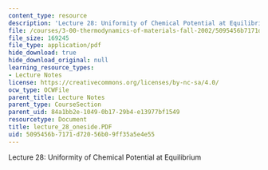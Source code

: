 ```yaml
---
content_type: resource
description: 'Lecture 28: Uniformity of Chemical Potential at Equilibrium'
file: /courses/3-00-thermodynamics-of-materials-fall-2002/5095456b7171d72056b09ff35a5e4e55_lecture_28_oneside.PDF
file_size: 169245
file_type: application/pdf
hide_download: true
hide_download_original: null
learning_resource_types:
- Lecture Notes
license: https://creativecommons.org/licenses/by-nc-sa/4.0/
ocw_type: OCWFile
parent_title: Lecture Notes
parent_type: CourseSection
parent_uid: 84a1bb2e-1049-0b17-29b4-e13977bf1549
resourcetype: Document
title: lecture_28_oneside.PDF
uid: 5095456b-7171-d720-56b0-9ff35a5e4e55
---
```

Lecture 28: Uniformity of Chemical Potential at Equilibrium